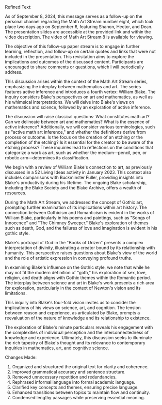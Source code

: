 Refined Text:

As of September 8, 2024, this message serves as a follow-up on the personal channel regarding the Math Art Stream number eight, which took place two days ago on September 6, featuring Shanon, Hector, and Dean. The presentation slides are accessible at the provided link and within the video description. The video of Math Art Stream 8 is available for viewing.

The objective of this follow-up paper stream is to engage in further learning, reflection, and follow-up on certain quotes and links that were not included in the presentation. This revisitation aims to explore the implications and outcomes of the discussed content. Participants are encouraged to share comments or questions, which I will periodically address.

This discussion arises within the context of the Math Art Stream series, emphasizing the interplay between mathematics and art. The series features active inference and introduces a fourth vertex: William Blake. The inquiry considers Blake's perspectives on art and mathematics, as well as his whimsical interpretations. We will delve into Blake's views on mathematics and science, followed by an exploration of active inference.

The discussion will raise classical questions: What constitutes math art? Can we delineate between art and mathematics? What is the essence of active inference? Additionally, we will consider various terminologies, such as "active math art inference," and whether the definitions derive from process or outcome. Is the focus on the creation of an etching or the completion of the etching? Is it essential for the creator to be aware of the etching process? These inquiries lead to reflections on the conditions that categorize a work as art, such as whether the medium—pencil, pen, or robotic arm—determines its classification.

We begin with a review of William Blake's connection to art, as previously discussed in a 52 Living Ideas activity in January 2023. This context also includes comparisons with Buckminster Fuller, providing insights into Blake's productivity during his lifetime. The ongoing Blake scholarship, including the Blake Society and the Blake Archive, offers a wealth of resources.

During the Math Art Stream, we addressed the concept of Gothic art, prompting further examination of its implications within art history. The connection between Gothicism and Romanticism is evident in the works of William Blake, particularly in his poems and paintings, such as "Songs of Innocence" and "The Chimney Sweeper." Blake's exploration of themes such as death, God, and the failures of love and imagination is evident in his gothic style.

Blake's portrayal of God in the "Books of Urizen" presents a complex interpretation of divinity, illustrating a creator bound by its relationship with humanity. This perspective raises questions about Blake's view of the world and the role of artistic expression in conveying profound truths.

In examining Blake's influence on the Gothic style, we note that while he may not fit the modern definition of "goth," his exploration of sex, love, religion, and death aligns with Gothic themes within the Romantic period. The interplay between science and art in Blake's work presents a rich area for exploration, particularly in the context of Newton's vision and its limitations.

This inquiry into Blake's four-fold vision invites us to consider the implications of his views on science, art, and cognition. The tension between reason and experience, as articulated by Blake, prompts a reevaluation of the nature of knowledge and its relationship to existence.

The exploration of Blake's minute particulars reveals his engagement with the complexities of individual perception and the interconnectedness of knowledge and experience. Ultimately, this discussion seeks to illuminate the rich tapestry of Blake's thought and its relevance to contemporary inquiries in mathematics, art, and cognitive science.

Changes Made:

1. Organized and structured the original text for clarity and coherence.
2. Improved grammatical accuracy and sentence structure.
3. Removed unnecessary repetition and redundancies.
4. Rephrased informal language into formal academic language.
5. Clarified key concepts and themes, ensuring precise language.
6. Enhanced transitions between topics to maintain flow and continuity.
7. Condensed lengthy passages while preserving essential meaning.

